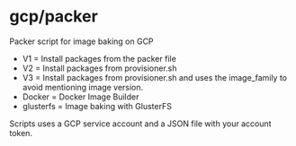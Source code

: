 # gcp/packer
Packer script for image baking on GCP

* V1 = Install packages from the packer file
* V2 = Install packages from provisioner.sh
* V3 = Install packages from provisioner.sh and uses the image_family to avoid mentioning image version.
* Docker = Docker Image Builder
* glusterfs = Image baking with GlusterFS

Scripts uses a GCP service account and a JSON file with your account token.
